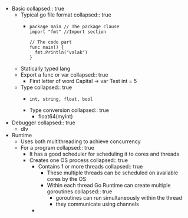 - Basic
  collapsed:: true
	- Typical go file format
	  collapsed:: true
		- ```golang
		  package main // The package clause
		  import "fmt" //Import section
		  
		  // The code part
		  func main() {
		  	fmt.Println("valak")
		  }
		  ```
	- Statically typed lang
	- Export a func or var
	  collapsed:: true
		- First letter of word Capital -> var Test int = 5
	- Type
	  collapsed:: true
		- ```golang
		  int, string, float, bool
		  ```
		- Type conversion
		  collapsed:: true
			- float64(myint)
- Debugger
  collapsed:: true
	- dlv
- Runtime
	- Uses both multithreading to achieve concurrency
	- For a program
	  collapsed:: true
		- It has a good scheduler for scheduling it to cores and threads
		- Creates one OS process
		  collapsed:: true
			- Contains 1 or more threads
			  collapsed:: true
				- These multiple threads can be scheduled on available cores by the OS
				- Within each thread Go Runtime can create multiple goroutines
				  collapsed:: true
					- goroutines can run simultaneously within the thread
					- they communicate using channels
			-
